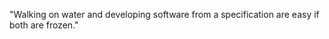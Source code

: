 "Walking on water and developing software from a specification are easy if both are frozen."

<!---
mumer119131/mumer119131 is a ✨ special ✨ repository because its `README.md` (this file) appears on your GitHub profile.
You can click the Preview link to take a look at your changes.
--->
